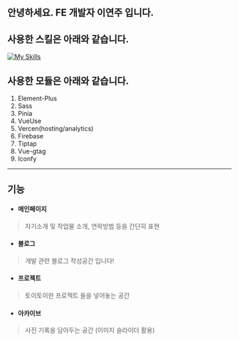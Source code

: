 ## 안녕하세요. FE 개발자 이연주 입니다.

## 사용한 스킬은 아래와 같습니다.

[![My Skills](https://skillicons.dev/icons?i=nuxtjs,vue,vercel,js,ts,html,sass,firebase,wasm,vscode,vim,github,git)](https://skillicons.dev)


## 사용한 모듈은 아래와 같습니다.

1. Element-Plus
2. Sass
3. Pinia
4. VueUse
5. Vercen(hosting/analytics)
6. Firebase
7. Tiptap
8. Vue-gtag
9. Iconfy

___

## 기능

- #### 메인페이지
> 자기소개 및 작업물 소개, 연락방법 등을 간단히 표현

- #### 블로그
> 개발 관련 블로그 작성공간 입니다!

- #### 프로젝트
> 토이토이한 프로젝트 들을 넣어놓는 공간

- #### 아카이브
> 사진 기록을 담아두는 공간
> (이미지 슬라이더 활용)

